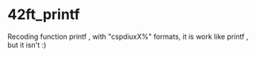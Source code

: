 # 42ft_printf

Recoding function printf , with "cspdiuxX%" formats, it is work like printf , but it isn't :)
